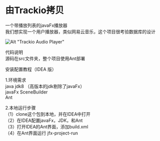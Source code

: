 # 由Trackio拷贝
一个带播放列表的javaFx播放器  
我们想实现一个用户播放器，类似网易云音乐，这个项目很考验数据库的设计  

![Alt "Trackio Audio Player"](http://img.imgur.com/rECNn8j.png "Trackio Audio Player")

代码说明  
  源码在src文件夹，整个项目使用Ant部署  


安装配置教程（IDEA 版）  

  1.环境需求  
    java jdk8 （高版本的jdk剔除了javaFx）  
    javaFx SceneBuilder  
    Ant  
   
  2.本地运行步骤  
      （1）clone这个包到本地，并在IDEA中打开  
      （2）在IDEA配置javaFx，JDK，和Ant  
      （3）打开IDEA的Ant界面，添加build.xml  
      （4）在Ant界面运行 jfx-project-run  
